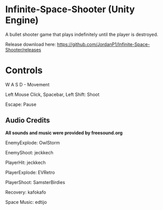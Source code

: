 # Infinite-Space-Shooter (Unity Engine)
A bullet shooter game that plays indefinitely until the player is destroyed.

Release download here: https://github.com/JordanP1/Infinite-Space-Shooter/releases

# Controls
W A S D - Movement

Left Mouse Click, Spacebar, Left Shift: Shoot

Escape: Pause

## Audio Credits
**All sounds and music were provided by freesound.org**

EnemyExplode: OwlStorm

EnemyShoot: jeckkech

PlayerHit: jeckkech

PlayerExplode: EVRetro

PlayerShoot: SamsterBirdies

Recovery: kafokafo

Space Music: edtijo
